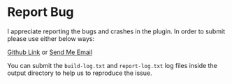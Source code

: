 <!--
 MIT License
 Copyright (c) 2022 Mehdi Janbarari (@janbarari)

 Permission is hereby granted, free of charge, to any person obtaining a copy
 of this software and associated documentation files (the "Software"), to deal
 in the Software without restriction, including without limitation the rights
 to use, copy, modify, merge, publish, distribute, sublicense, and/or sell
 copies of the Software, and to permit persons to whom the Software is
 furnished to do so, subject to the following conditions:

 The above copyright notice and this permission notice shall be included in all
 copies or substantial portions of the Software.

 THE SOFTWARE IS PROVIDED "AS IS", WITHOUT WARRANTY OF ANY KIND, EXPRESS OR
 IMPLIED, INCLUDING BUT NOT LIMITED TO THE WARRANTIES OF MERCHANTABILITY,
 FITNESS FOR A PARTICULAR PURPOSE AND NONINFRINGEMENT. IN NO EVENT SHALL THE
 AUTHORS OR COPYRIGHT HOLDERS BE LIABLE FOR ANY CLAIM, DAMAGES OR OTHER
 LIABILITY, WHETHER IN AN ACTION OF CONTRACT, TORT OR OTHERWISE, ARISING FROM,
 OUT OF OR IN CONNECTION WITH THE SOFTWARE OR THE USE OR OTHER DEALINGS IN THE
 SOFTWARE.
-->

# Report Bug
I appreciate reporting the bugs and crashes in the plugin. In order to submit please use either below ways:

[Github Link](https://github.com/janbarari/gradle-analytics-plugin/issues/new?title=RB:) or [Send Me Email](mailto:mehdi.janbarari@outlook.com?subject=[GAP]%20Report%20Bug)

You can submit the `build-log.txt` and `report-log.txt` log files inside the output directory to help us to reproduce the issue.
